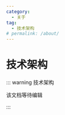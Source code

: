 ```yaml
---
category:
  - 关于
tag:
  - 技术架构
# permalink: /about/
---
```


# 技术架构

::: warning 技术架构

该文档等待编辑

:::
